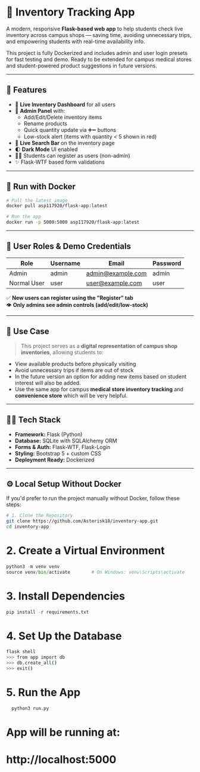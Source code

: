 # 🛒 Inventory Tracking App

A modern, responsive **Flask-based web app** to help students check live inventory across campus shops — saving time, avoiding unnecessary trips, and empowering students with real-time availability info.

This project is fully Dockerized and includes admin and user login presets for fast testing and demo. Ready to be extended for campus medical stores and student-powered product suggestions in future versions.

---

## 🚀 Features

- 🧾 **Live Inventory Dashboard** for all users
- 🔐 **Admin Panel** with:
  - Add/Edit/Delete inventory items
  - Rename products
  - Quick quantity update via ➕➖ buttons
  - Low-stock alert (items with quantity < 5 shown in red)
- 🔎 **Live Search Bar** on the inventory page
- 🌓 **Dark Mode** UI enabled
- 🧑‍🎓 Students can register as users (non-admin)
- ✨ Flask-WTF based form validations

---

## 🐳 Run with Docker

```bash
# Pull the latest image
docker pull asp117920/flask-app:latest

# Run the app
docker run -p 5000:5000 asp117920/flask-app:latest
```

---

## 👥 User Roles & Demo Credentials

| Role         | Username | Email              | Password |
|--------------|----------|--------------------|----------|
| Admin        | admin    | admin@example.com  | admin    |
| Normal User  | user     | user@example.com   | user     |

✅ **New users can register using the "Register" tab**  
👁️ **Only admins see admin controls (add/edit/low-stock)**

---

## 🎯 Use Case

> This project serves as a **digital representation of campus shop inventories**, allowing students to:

- View available products before physically visiting
- Avoid unnecessary trips if items are out of stock
- In the future version an option for adding new items based on student interest will also be added.
- Use the same app for campus **medical store inventory tracking** and **convenience store** which will be very helpful.

---

## 🧑‍💻 Tech Stack

- **Framework:** Flask (Python)
- **Database:** SQLite with SQLAlchemy ORM
- **Forms & Auth:** Flask-WTF, Flask-Login
- **Styling:** Bootstrap 5 + custom CSS
- **Deployment Ready:** Dockerized

---

## ⚙️ Local Setup Without Docker

If you'd prefer to run the project manually without Docker, follow these steps:

```bash
# 1. Clone the Repository
git clone https://github.com/Asterisk18/inventory-app.git
cd inventory-app
```

# 2. Create a Virtual Environment
```python
python3 -m venv venv
source venv/bin/activate        # On Windows: venv\Scripts\activate
```

# 3. Install Dependencies
```python
pip install -r requirements.txt
```

# 4. Set Up the Database
```bash
flask shell
>>> from app import db
>>> db.create_all()
>>> exit()
```

# 5. Run the App
```python
  python3 run.py
```

# App will be running at:
# http://localhost:5000
```
